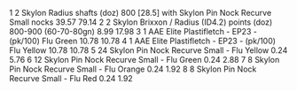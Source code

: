 1	2	Skylon Radius shafts (doz) 800 [28.5] with Skylon Pin Nock Recurve Small nocks	39.57	79.14
2	2	Skylon Brixxon / Radius (ID4.2) points (doz) 800-900 (60-70-80gn)	8.99	17.98
3	1	AAE Elite Plastifletch - EP23 - (pk/100) Flu Green	10.78	10.78
4	1	AAE Elite Plastifletch - EP23 - (pk/100) Flu Yellow	10.78	10.78
5	24	Skylon Pin Nock Recurve Small - Flu Yellow	0.24	5.76
6	12	Skylon Pin Nock Recurve Small - Flu Green	0.24	2.88
7	8	Skylon Pin Nock Recurve Small - Flu Orange	0.24	1.92
8	8	Skylon Pin Nock Recurve Small - Flu Red	0.24	1.92